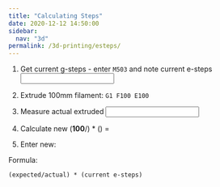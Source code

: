 ```yaml
---
title: "Calculating Steps"
date: 2020-12-12 14:50:00
sidebar:
  nav: "3d"
permalink: /3d-printing/esteps/
---
```

1. Get current g-steps - enter `M503` and note current e-steps <input type="number" id="current" onkeyup="esteps()">

2. Extrude 100mm filament: `G1 F100 E100`

3. Measure actual extruded <input type="number" id="actual" onkeyup="esteps()">

4. Calculate new (<b id="100">100</b>/<b id="actual_function"></b>) * (<b id="current_function"></b>) = <b id="new_steps"></b>

5. Enter new:<b id='new_display'></b>


Formula:
```
(expected/actual) * (current e-steps)
```
<script>
function esteps(){
	var current = document.getElementById('current').value;
	var actual  = document.getElementById('actual').value;
	var new_steps= (current/actual*100).toFixed(2);
    $("#actual_function").html(actual);
    $("#current_function").html(current);
    $("#new_steps").html(new_steps);
    $("#new_display").html("M92 E"+new_steps);
}
</script>
